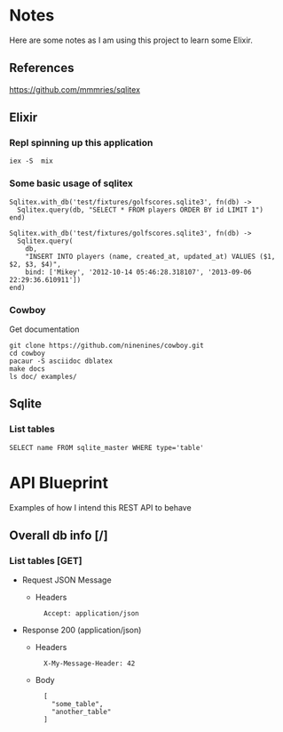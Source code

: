 Notes
=====

Here are some notes as I am using this project to learn some Elixir.

References
----------

https://github.com/mmmries/sqlitex

Elixir
------

### Repl spinning up this application

    iex -S  mix

### Some basic usage of sqlitex

    Sqlitex.with_db('test/fixtures/golfscores.sqlite3', fn(db) ->
      Sqlitex.query(db, "SELECT * FROM players ORDER BY id LIMIT 1")
    end)
    
    Sqlitex.with_db('test/fixtures/golfscores.sqlite3', fn(db) ->
      Sqlitex.query(
        db, 
        "INSERT INTO players (name, created_at, updated_at) VALUES ($1, $2, $3, $4)", 
        bind: ['Mikey', '2012-10-14 05:46:28.318107', '2013-09-06 22:29:36.610911'])
    end)

### Cowboy

Get documentation

    git clone https://github.com/ninenines/cowboy.git
    cd cowboy
    pacaur -S asciidoc dblatex
    make docs
    ls doc/ examples/


Sqlite
------

### List tables

    SELECT name FROM sqlite_master WHERE type='table'

# API Blueprint 

Examples of how I intend this REST API to behave

## Overall db info [/]

### List tables [GET]

+ Request JSON Message

    + Headers

            Accept: application/json

+ Response 200 (application/json)

    + Headers

            X-My-Message-Header: 42

    + Body

            [
              "some_table",
              "another_table"
            ]

